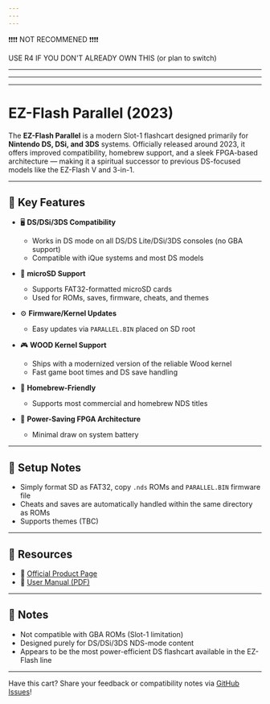 ```yaml
---
---
---
```

❗❗❗❗ NOT RECOMMENED ❗❗❗❗

USE R4 IF YOU DON'T ALREADY OWN THIS (or plan to switch)

---
---
---
# EZ-Flash Parallel (2023)

The **EZ-Flash Parallel** is a modern Slot-1 flashcart designed primarily for **Nintendo DS, DSi, and 3DS** systems. Officially released around 2023, it offers improved compatibility, homebrew support, and a sleek FPGA-based architecture — making it a spiritual successor to previous DS-focused models like the EZ-Flash V and 3-in-1.

---

## 🔧 Key Features

- 🖥️ **DS/DSi/3DS Compatibility**
  - Works in DS mode on all DS/DS Lite/DSi/3DS consoles (no GBA support)
  - Compatible with iQue systems and most DS models

- 💾 **microSD Support**
  - Supports FAT32-formatted microSD cards
  - Used for ROMs, saves, firmware, cheats, and themes

- ⚙️ **Firmware/Kernel Updates**
  - Easy updates via `PARALLEL.BIN` placed on SD root

- 🎮 **WOOD Kernel Support**
  - Ships with a modernized version of the reliable Wood kernel
  - Fast game boot times and DS save handling

- 🧪 **Homebrew-Friendly**
  - Supports most commercial and homebrew NDS titles

- 🔋 **Power-Saving FPGA Architecture**
  - Minimal draw on system battery

---

## 📎 Setup Notes

- Simply format SD as FAT32, copy `.nds` ROMs and `PARALLEL.BIN` firmware file
- Cheats and saves are automatically handled within the same directory as ROMs
- Supports themes (TBC)

---

## 📄 Resources

- 📘 [Official Product Page](https://www.ezflashomega.com/products/ez-flash-parallel)
- 📑 [User Manual (PDF)](https://www.ezflash.cn/zip/EZP_E.pdf)

---

## 📝 Notes

- Not compatible with GBA ROMs (Slot-1 limitation)
- Designed purely for DS/DSi/3DS NDS-mode content
- Appears to be the most power-efficient DS flashcart available in the EZ-Flash line

---

Have this cart? Share your feedback or compatibility notes via [GitHub Issues](https://github.com/ChimeraGaming/GBA-EZ-Flash-2025-Guide/issues)!
